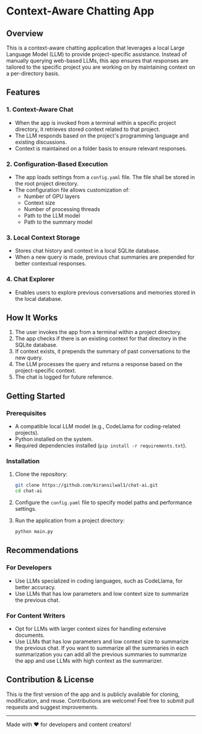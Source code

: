 # Context-Aware Chatting App

## Overview

This is a context-aware chatting application that leverages a local Large Language Model (LLM) to provide project-specific assistance. Instead of manually querying web-based LLMs, this app ensures that responses are tailored to the specific project you are working on by maintaining context on a per-directory basis.

## Features

### 1. Context-Aware Chat

- When the app is invoked from a terminal within a specific project directory, it retrieves stored context related to that project.
- The LLM responds based on the project's programming language and existing discussions.
- Context is maintained on a folder basis to ensure relevant responses.

### 2. Configuration-Based Execution

- The app loads settings from a `config.yaml` file. The file shall be stored in the root project directory.
- The configuration file allows customization of:
  - Number of GPU layers
  - Context size
  - Number of processing threads
  - Path to the LLM model
  - Path to the summary model

### 3. Local Context Storage

- Stores chat history and context in a local SQLite database.
- When a new query is made, previous chat summaries are prepended for better contextual responses.

### 4. Chat Explorer

- Enables users to explore previous conversations and memories stored in the local database.

## How It Works

1. The user invokes the app from a terminal within a project directory.
2. The app checks if there is an existing context for that directory in the SQLite database.
3. If context exists, it prepends the summary of past conversations to the new query.
4. The LLM processes the query and returns a response based on the project-specific context.
5. The chat is logged for future reference.

## Getting Started

### Prerequisites

- A compatible local LLM model (e.g., CodeLlama for coding-related projects).
- Python installed on the system.
- Required dependencies installed (`pip install -r requirements.txt`).

### Installation

1. Clone the repository:

   ```sh
   git clone https://github.com/kiransilwal1/chat-ai.git
   cd chat-ai
   ```

2. Configure the `config.yaml` file to specify model paths and performance settings.
3. Run the application from a project directory:

   ```sh
   python main.py
   ```

## Recommendations

### For Developers

- Use LLMs specialized in coding languages, such as CodeLlama, for better accuracy.
- Use LLMs that has low parameters and low context size to summarize the previous chat.

### For Content Writers

- Opt for LLMs with larger context sizes for handling extensive documents.
- Use LLMs that has low parameters and low context size to summarize the previous chat. If you want to summarize all the summaries in each summarization you can add all the previous summaries to summarize the app and use LLMs with high context as the summarizer.

## Contribution & License

This is the first version of the app and is publicly available for cloning, modification, and reuse. Contributions are welcome! Feel free to submit pull requests and suggest improvements.

---

Made with ❤️ for developers and content creators!
